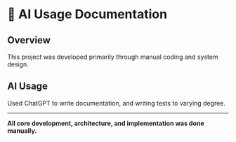 # 🤖 AI Usage Documentation

## Overview

This project was developed primarily through manual coding and system design.

## AI Usage

Used ChatGPT to write documentation, and writing tests to varying degree.

---

**All core development, architecture, and implementation was done manually.** 
